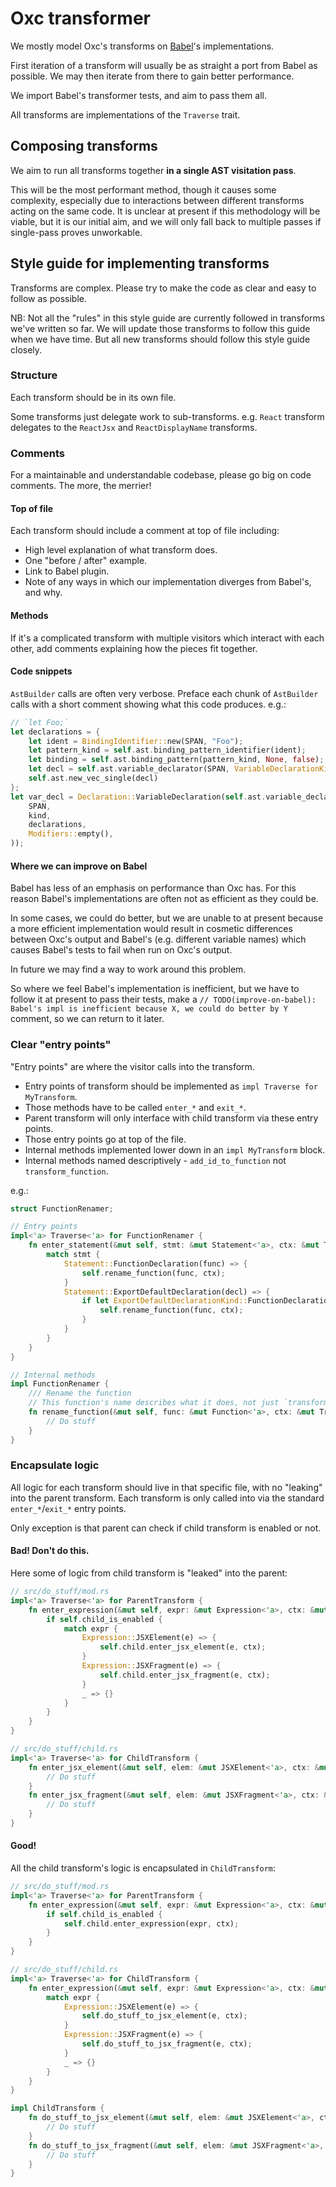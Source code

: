 # Oxc transformer

We mostly model Oxc's transforms on [Babel](https://babeljs.io/)'s implementations.

First iteration of a transform will usually be as straight a port from Babel as possible. We may then
iterate from there to gain better performance.

We import Babel's transformer tests, and aim to pass them all.

All transforms are implementations of the `Traverse` trait.

## Composing transforms

We aim to run all transforms together **in a single AST visitation pass**.

This will be the most performant method, though it causes some complexity, especially due to interactions
between different transforms acting on the same code. It is unclear at present if this methodology will
be viable, but it is our initial aim, and we will only fall back to multiple passes if single-pass proves
unworkable.

## Style guide for implementing transforms

Transforms are complex. Please try to make the code as clear and easy to follow as possible.

NB: Not all the "rules" in this style guide are currently followed in transforms we've written so far.
We will update those transforms to follow this guide when we have time. But all new transforms should
follow this style guide closely.

### Structure

Each transform should be in its own file.

Some transforms just delegate work to sub-transforms. e.g. `React` transform delegates to the `ReactJsx`
and `ReactDisplayName` transforms.

### Comments

For a maintainable and understandable codebase, please go big on code comments. The more, the merrier!

#### Top of file

Each transform should include a comment at top of file including:

* High level explanation of what transform does.
* One "before / after" example.
* Link to Babel plugin.
* Note of any ways in which our implementation diverges from Babel's, and why.

#### Methods

If it's a complicated transform with multiple visitors which interact with each other, add comments
explaining how the pieces fit together.

#### Code snippets

`AstBuilder` calls are often very verbose. Preface each chunk of `AstBuilder` calls with a short comment
showing what this code produces. e.g.:

```rs
// `let Foo;`
let declarations = {
    let ident = BindingIdentifier::new(SPAN, "Foo");
    let pattern_kind = self.ast.binding_pattern_identifier(ident);
    let binding = self.ast.binding_pattern(pattern_kind, None, false);
    let decl = self.ast.variable_declarator(SPAN, VariableDeclarationKind::Let, binding, None, false);
    self.ast.new_vec_single(decl)
};
let var_decl = Declaration::VariableDeclaration(self.ast.variable_declaration(
    SPAN,
    kind,
    declarations,
    Modifiers::empty(),
));
```

#### Where we can improve on Babel

Babel has less of an emphasis on performance than Oxc has. For this reason Babel's implementations are
often not as efficient as they could be.

In some cases, we could do better, but we are unable to at present because a more efficient
implementation would result in cosmetic differences between Oxc's output and Babel's (e.g. different
variable names) which causes Babel's tests to fail when run on Oxc's output.

In future we may find a way to work around this problem.

So where we feel Babel's implementation is inefficient, but we have to follow it at present to pass their
tests, make a `// TODO(improve-on-babel): Babel's impl is inefficient because X, we could do better by Y`
comment, so we can return to it later.

### Clear "entry points" 

"Entry points" are where the visitor calls into the transform.

* Entry points of transform should be implemented as `impl Traverse for MyTransform`.
* Those methods have to be called `enter_*` and `exit_*`.
* Parent transform will only interface with child transform via these entry points.
* Those entry points go at top of the file.
* Internal methods implemented lower down in an `impl MyTransform` block.
* Internal methods named descriptively - `add_id_to_function` not `transform_function`.

e.g.:

```rs
struct FunctionRenamer;

// Entry points
impl<'a> Traverse<'a> for FunctionRenamer {
    fn enter_statement(&mut self, stmt: &mut Statement<'a>, ctx: &mut TraverseCtx<'a>) {
        match stmt {
            Statement::FunctionDeclaration(func) => {
                self.rename_function(func, ctx);
            }
            Statement::ExportDefaultDeclaration(decl) => {
                if let ExportDefaultDeclarationKind::FunctionDeclaration(func) = &mut decl.declaration {
                    self.rename_function(func, ctx);
                }
            }
        }
    }
}

// Internal methods
impl FunctionRenamer {
    /// Rename the function
    // This function's name describes what it does, not just `transform_function`
    fn rename_function(&mut self, func: &mut Function<'a>, ctx: &mut TraverseCtx<'a>) {
        // Do stuff
    }
}
```

### Encapsulate logic

All logic for each transform should live in that specific file, with no "leaking" into the parent
transform. Each transform is only called into via the standard `enter_*`/`exit_*` entry points.

Only exception is that parent can check if child transform is enabled or not.

#### Bad! Don't do this.

Here some of logic from child transform is "leaked" into the parent:

```rs
// src/do_stuff/mod.rs
impl<'a> Traverse<'a> for ParentTransform {
    fn enter_expression(&mut self, expr: &mut Expression<'a>, ctx: &mut TraverseCtx<'a>) {
        if self.child_is_enabled {
            match expr {
                Expression::JSXElement(e) => {
                    self.child.enter_jsx_element(e, ctx);
                }
                Expression::JSXFragment(e) => {
                    self.child.enter_jsx_fragment(e, ctx);
                }
                _ => {}
            }
        }
    }
}

// src/do_stuff/child.rs
impl<'a> Traverse<'a> for ChildTransform {
    fn enter_jsx_element(&mut self, elem: &mut JSXElement<'a>, ctx: &mut TraverseCtx<'a>) {
        // Do stuff
    }
    fn enter_jsx_fragment(&mut self, elem: &mut JSXFragment<'a>, ctx: &mut TraverseCtx<'a>) {
        // Do stuff
    }
}
```

#### Good!

All the child transform's logic is encapsulated in `ChildTransform`:

```rs
// src/do_stuff/mod.rs
impl<'a> Traverse<'a> for ParentTransform {
    fn enter_expression(&mut self, expr: &mut Expression<'a>, ctx: &mut TraverseCtx<'a>) {
        if self.child_is_enabled {
            self.child.enter_expression(expr, ctx);
        }
    }
}

// src/do_stuff/child.rs
impl<'a> Traverse<'a> for ChildTransform {
    fn enter_expression(&mut self, expr: &mut Expression<'a>, ctx: &mut TraverseCtx<'a>) {
        match expr {
            Expression::JSXElement(e) => {
                self.do_stuff_to_jsx_element(e, ctx);
            }
            Expression::JSXFragment(e) => {
                self.do_stuff_to_jsx_fragment(e, ctx);
            }
            _ => {}
        }
    }
}

impl ChildTransform {
    fn do_stuff_to_jsx_element(&mut self, elem: &mut JSXElement<'a>, ctx: &mut TraverseCtx<'a>) {
        // Do stuff
    }
    fn do_stuff_to_jsx_fragment(&mut self, elem: &mut JSXFragment<'a>, ctx: &mut TraverseCtx<'a>) {
        // Do stuff
    }
}
```

